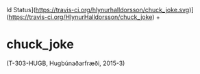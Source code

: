 ld Status](https://travis-ci.org/hlynurhalldorsson/chuck_joke.svg)](https://travis-ci.org/HlynurHalldorsson/chuck_joke)
+
 # chuck_joke
 (T-303-HUGB, Hugbúnaðarfræði, 2015-3)
 

